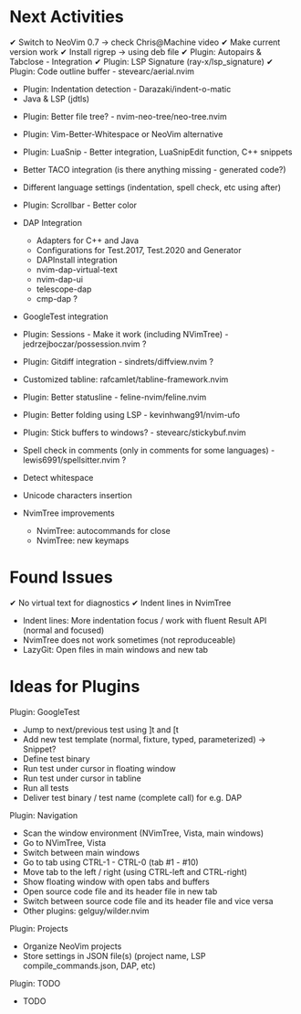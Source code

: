 
Next Activities
===============

 ✔ Switch to NeoVim 0.7 -> check Chris@Machine video
 ✔ Make current version work
 ✔ Install rigrep -> using deb file
 ✔ Plugin: Autopairs & Tabclose - Integration
 ✔ Plugin: LSP Signature (ray-x/lsp_signature)
 ✔ Plugin: Code outline buffer - stevearc/aerial.nvim

 + Plugin: Indentation detection - Darazaki/indent-o-matic
 + Java & LSP (jdtls)
 - Plugin: Better file tree? - nvim-neo-tree/neo-tree.nvim
 + Plugin: Vim-Better-Whitespace or NeoVim alternative
 + Plugin: LuaSnip - Better integration, LuaSnipEdit function, C++ snippets

 + Better TACO integration (is there anything missing - generated code?)
 + Different language settings (indentation, spell check, etc using after)
 + Plugin: Scrollbar - Better color

 + DAP Integration
   * Adapters for C++ and Java
   * Configurations for Test.2017, Test.2020 and Generator
   * DAPInstall integration
   * nvim-dap-virtual-text
   * nvim-dap-ui
   * telescope-dap
   * cmp-dap ?

 - GoogleTest integration
 - Plugin: Sessions - Make it work (including NVimTree) - jedrzejboczar/possession.nvim ?
 - Plugin: Gitdiff integration - sindrets/diffview.nvim ?
 - Customized tabline: rafcamlet/tabline-framework.nvim
 - Plugin: Better statusline - feline-nvim/feline.nvim
 - Plugin: Better folding using LSP - kevinhwang91/nvim-ufo
 - Plugin: Stick buffers to windows? - stevearc/stickybuf.nvim
 
 - Spell check in comments (only in comments for some languages) - lewis6991/spellsitter.nvim ?
 - Detect whitespace
 - Unicode characters insertion

 - NvimTree improvements
   * NvimTree: autocommands for close
   * NvimTree: new keymaps

Found Issues
============

 ✔ No virtual text for diagnostics
 ✔ Indent lines in NvimTree
 - Indent lines: More indentation focus / work with fluent Result API (normal and focused)
 - NvimTree does not work sometimes (not reproduceable)
 - LazyGit: Open files in main windows and new tab


Ideas for Plugins
=================

 Plugin: GoogleTest

 - Jump to next/previous test using ]t and [t
 - Add new test template (normal, fixture, typed, parameterized) -> Snippet?
 - Define test binary
 - Run test under cursor in floating window
 - Run test under cursor in tabline
 - Run all tests 
 - Deliver test binary / test name (complete call) for e.g. DAP

 Plugin: Navigation

 - Scan the window environment (NVimTree, Vista, main windows)
 - Go to NVimTree, Vista
 - Switch between main windows
 - Go to tab using CTRL-1 - CTRL-0 (tab #1 - #10)
 - Move tab to the left / right (using CTRL-left and CTRL-right)
 - Show floating window with open tabs and buffers
 - Open source code file and its header file in new tab
 - Switch between source code file and its header file and vice versa
 - Other plugins: gelguy/wilder.nvim

 Plugin: Projects

 - Organize NeoVim projects
 - Store settings in JSON file(s) (project name, LSP compile_commands.json, DAP, etc)

 Plugin: TODO

  - TODO

